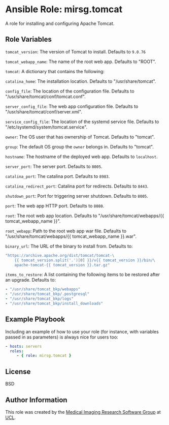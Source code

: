 Ansible Role: mirsg.tomcat
=========

A role for installing and configuring Apache Tomcat.

Role Variables
--------------

`tomcat_version`: The version of Tomcat to install. Defaults to `9.0.76`

`tomcat_webapp_name`: The name of the root web app. Defaults to "ROOT".

`tomcat`: A dictionary that contains the following:

`catalina_home`: The installation location. Defaults to "/usr/share/tomcat".

`config_file`: The location of the configuration file. Defaults to
"/usr/share/tomcat/conf/tomcat.conf".

`server_config_file`: The web app configuration file. Defaults to
"/usr/share/tomcat/conf/server.xml".

`service_config_file`: The location of the systemd service file. Defaults to
"/etc/systemd/system/tomcat.service".

`owner`: The OS user that has ownership of Tomcat. Defaults to "tomcat".

`group`: The default OS group the `owner` belongs in. Defaults to "tomcat".

`hostname`: The hostname of the deployed web app. Defaults to `localhost`.

`server_port`: The server port. Defaults to `8005`.

`catalina_port`: The catalina port. Defaults to `8983`.

`catalina_redirect_port`: Catalina port for redirects. Defaults to `8443`.

`shutdown_port`: Port for triggering server shutdown. Defaults to `8005`.

`port`: The web app HTTP port. Defaults to `8080`.

`root`: The root web app location. Defaults to "/usr/share/tomcat/webapps/{{
tomcat_webapp_name }}".

`root_webapp`: Path to the root web app war file. Defaults to
"/usr/share/tomcat/webapps/{{ tomcat_webapp_name }}.war".

`binary_url`: The URL of the binary to install from. Defaults to:

```yaml
"https://archive.apache.org/dist/tomcat/tomcat-\
    {{ tomcat_version.split('.')[0] }}/v{{ tomcat_version }}/bin/\
    apache-tomcat-{{ tomcat_version }}.tar.gz"
```

`items_to_restore`: A list containing the following items to be restored after
an upgrade. Defaults to:

```yaml
- "/usr/share/tomcat_bkp/webapps"
- "/usr/share/tomcat_bkp/.postgresql"
- "/usr/share/tomcat_bkp/logs"
- "/usr/share/tomcat_bkp/install_downloads"
```

Example Playbook
----------------

Including an example of how to use your role (for instance, with variables
passed in as parameters) is always nice for users too:

```yaml
- hosts: servers
  roles:
     - { role: mirsg.tomcat }
```

License
-------

BSD

Author Information
------------------

This role was created by the [Medical Imaging Research Software
Group](https://www.ucl.ac.uk/advanced-research-computing/expertise/research-software-development/medical-imaging-research-software-group)
at [UCL](https://www.ucl.ac.uk/).
